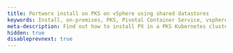 ```yaml
---
title: Portworx install on PKS on vSphere using shared datastores
keywords: Install, on-premises, PKS, Pivotal Container Service, vsphere, kubernetes, k8s, air gapped
meta-description: Find out how to install PX in a PKS Kubernetes cluster and have PX provide highly available volumes to any application deployed via Kubernetes.
hidden: true
disableprevnext: true
---
```


